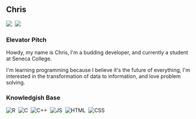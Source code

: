 <h2> Chris </h3>
<a href="https://linkedin.com/in/chriswildman"><img src="https://img.shields.io/badge/-Chris%20Wildman-black?logo=linkedin&logoColor=0A66C2"/></a>&nbsp;
<a hred="mailto:seewilds@protonmail.com"><img src="https://img.shields.io/badge/-seewilds@protonmail.com-black?logo=ProtonMail&logoColor=8B89CC"></a>
<h3> Elevator Pitch </h4>
Howdy, my name is Chris, I'm a budding developer, and currently a student at 
Seneca College.

I'm learning programming because I believe it's the future of everything, I'm 
interested in the transformation of data to information, and love problem 
solving.


<h3> Knowledgish Base </h4>
<div style="display: inline-block">
<img src="https://img.shields.io/badge/-R-black?logo=R&logoColor=276DC3" alt="R"/>&nbsp; 
<img src="https://img.shields.io/badge/-C-black?logo=C&logoColor=A8B9CC" alt="C"/>&nbsp; 
<img src="https://img.shields.io/badge/-C++-black?logo=C%2B%2B&logoColor=00599C" alt="C++"/>&nbsp; 
<img src="https://img.shields.io/badge/-JS-black?logo=JavaScript&logoColor=F7DF1E" alt="JS"/>&nbsp; 
<img src="https://img.shields.io/badge/-HTML-black?logo=HTML5&logoColor=E34F26" alt="HTML"/>&nbsp; 
<img src="https://img.shields.io/badge/-CSS-black?logo=CSS3&logoColor=1572B6" alt="CSS"/>&nbsp; 
</div>

